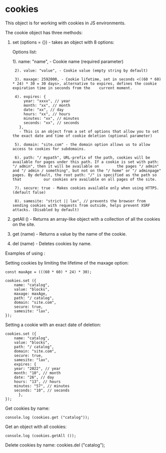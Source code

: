 # cookies
This object is for working with cookies in JS environments.


The cookie object has three methods:

1. set (options = {}) - takes an object with 8 options:
       
       
	Options list:
	
	1). name: "name", - Cookie name (required parameter)

        2). value: "value", - Cookie value (empty string by default)

        3). maxage: 2592000, - Cookie lifetime, set in seconds <((60 * 60) * 24) * 30 = 30 days>, alternative to expires, defines the cookie expiration time in seconds from the 	current moment.
       
        4). expires: {
            year: "xxxx", // year
            month: "xx", // month
            date: "xx", // day
            hours: "xx", // hours
            minutes: "xx", // minutes
            seconds: "xx", // seconds
          },
          - This is an object from a set of options that allow you to set the exact date and time of cookie deletion (optional parameter)

        5). domain: "site.com" - the domain option allows us to allow access to cookies for subdomains.
       
       	6). path: "/ mypath", URL-prefix of the path, cookies will be available for pages under this path. If a cookie is set with path: "/ admin", then it will be available on 		the pages "/ admin" and "/ admin / something", but not on the "/ home" or "/ adminpage" pages. By default, the root path: "/" is specified as the path so that 			our cookies are available on all pages of the site.
                  
        7). secure: true - Makes cookies available only when using HTTPS. (default false)        

        8). samesite: "strict || lax", // prevents the browser from sending cookies with requests from outside, helps prevent XSRF attacks. (Disabled by default)

        
	
2. getAll () - Returns an array-like object with a collection of all the cookies on the site.

3. get (name) - Returns a value by the name of the cookie.

4. del (name) - Deletes cookies by name.




Examples of using :

Setting cookies by limiting the lifetime of the maxage option:

	const maxAge = (((60 * 60) * 24) * 30);

	cookies.set ({
	    name: "catalog",
	    value: "blocks",
	    maxage: maxAge,
	    path: "/ catalog",
	    domain: "site.com",
	    secure: true,
	    samesite: "lax",
	});


Setting a cookie with an exact date of deletion:

	cookies.set ({
	    name: "catalog",
	    value: "blocks",
	    path: "/ catalog",
	    domain: "site.com",
	    secure: true,
	    samesite: "lax",
	    expires: {
		year: "2022", // year
		month: "10", // month
		date: "26", // day
		hours: "13", // hours
		minutes: "57", // minutes
		seconds: "10", // seconds
	      },
	});


Get cookies by name:

	console.log (cookies.get ("catalog"));

Get an object with all cookies:

	console.log (cookies.getAll ());

Delete cookies by name:
	cookies.del ("catalog");
        

